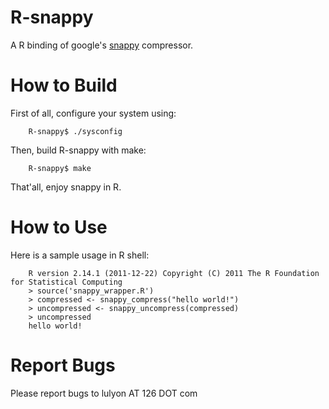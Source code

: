 R-snappy
========

A R binding of google's [snappy](https://code.google.com/p/snappy/ "snappy") compressor.

How to Build
============
First of all, configure your system using:

        R-snappy$ ./sysconfig

Then, build R-snappy with make:

        R-snappy$ make

That'all, enjoy snappy in R.

How to Use
==========
Here is a sample usage in R shell:

        R version 2.14.1 (2011-12-22) Copyright (C) 2011 The R Foundation for Statistical Computing
        > source('snappy_wrapper.R')
        > compressed <- snappy_compress("hello world!")
        > uncompressed <- snappy_uncompress(compressed)
        > uncompressed
        hello world!

Report Bugs
===========
Please report bugs to lulyon AT 126 DOT com


